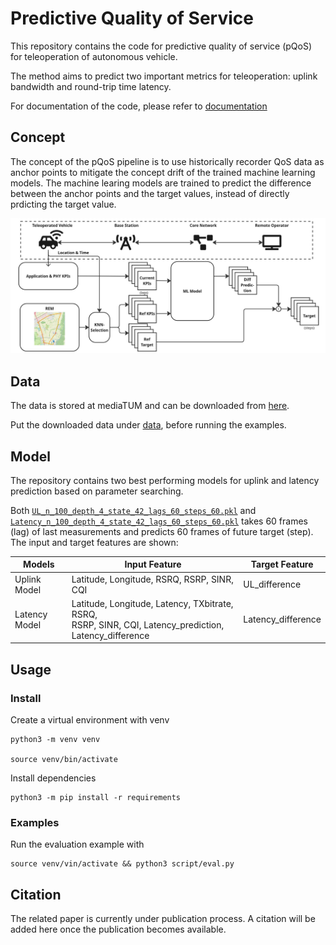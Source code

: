 # Predictive Quality of Service
This repository contains the code for predictive quality of service (pQoS) for teleoperation of autonomous vehicle. 

The method aims to predict two important metrics for teleoperation: uplink bandwidth and round-trip time latency.

For documentation of the code, please refer to [documentation](doc/documentation.md)

## Concept

The concept of the pQoS pipeline is to use historically recorder QoS data as anchor points to mitigate the concept drift of the trained machine learning models. The machine learing models are trained to predict the difference between the anchor points and the target values, instead of directly prdicting the target value. 

![Prediction Pipeline](doc/figure/prediction_pipeline.jpg)

## Data

The data is stored at mediaTUM and can be downloaded from [here](http://doi.org/10.14459/2025mp1776662).

Put the downloaded data under [data](data/), before running the examples.

## Model

The repository contains two best performing models for uplink and latency prediction based on parameter searching. 

Both [`UL_n_100_depth_4_state_42_lags_60_steps_60.pkl`](model/UL_n_100_depth_4_state_42_lags_60_steps_60.pkl) and [`Latency_n_100_depth_4_state_42_lags_60_steps_60.pkl`](model/Latency_n_100_depth_4_state_42_lags_60_steps_60.pkl) takes 60 frames (lag) of last measurements and predicts 60 frames of future target (step). The input and target features are shown:

| Models            | Input Feature                                                                                          | Target Feature        |
|-------------------|--------------------------------------------------------------------------------------------------------|-----------------------|
| Uplink Model     | Latitude, Longitude, RSRQ, RSRP, SINR, CQI                                                             | UL_difference         |
| Latency Model     | Latitude, Longitude, Latency, TXbitrate, RSRQ,<br>RSRP, SINR, CQI, Latency_prediction, Latency_difference | Latency_difference    |

## Usage

### Install

Create a virtual environment with venv

```
python3 -m venv venv

source venv/bin/activate
```

Install dependencies
```
python3 -m pip install -r requirements
```

### Examples

Run the evaluation example with 
```
source venv/vin/activate && python3 script/eval.py
```

<!-- ## Licsense -->

## Citation

The related paper is currently under publication process. A citation will be added here once the publication becomes available.


